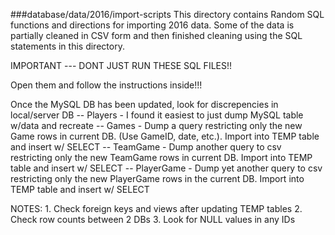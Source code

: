 ###database/data/2016/import-scripts
This directory contains Random SQL functions and directions for importing 2016 data.
Some of the data is partially cleaned in CSV form and then finished cleaning using the SQL statements in this directory.


IMPORTANT --- DONT JUST RUN THESE SQL FILES!! 

Open them and follow the instructions inside!!!

Once the MySQL DB has been updated, look for discrepencies in local/server DB
	-- Players - I found it easiest to just dump MySQL table w/data and recreate
	-- Games - Dump a query restricting only the new Game rows in current DB. (Use GameID, date, etc.). Import into TEMP table and insert w/ SELECT
	-- TeamGame - Dump another query to csv restricting only the new TeamGame rows in current DB. Import into TEMP table and insert w/ SELECT
	-- PlayerGame - Dump yet another query to csv restricting only the new PlayerGame rows in the current DB. Import into TEMP table and insert w/ SELECT


NOTES: 
	1. Check foreign keys and views after updating TEMP tables
	2. Check row counts between 2 DBs
	3. Look for NULL values in any IDs
